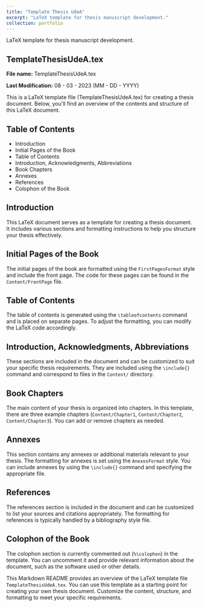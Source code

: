 ```yaml
---
title: "Template Thesis UdeA"
excerpt: "LaTeX template for thesis manuscript development."
collection: portfolio
---
```


 

LaTeX template for thesis manuscript development.

## TemplateThesisUdeA.tex

**File name:** TemplateThesisUdeA.tex

**Last Modification:** 08 - 03 - 2023 (MM - DD - YYYY)

This is a LaTeX template file (TemplateThesisUdeA.tex) for creating a thesis document. Below, you'll find an overview of the contents and structure of this LaTeX document.

## Table of Contents

- Introduction
- Initial Pages of the Book
- Table of Contents
- Introduction, Acknowledgments, Abbreviations
- Book Chapters
- Annexes
- References
- Colophon of the Book

## Introduction

This LaTeX document serves as a template for creating a thesis document. It includes various sections and formatting instructions to help you structure your thesis effectively.

## Initial Pages of the Book

The initial pages of the book are formatted using the `FirstPagesFormat` style and include the front page. The code for these pages can be found in the `Content/FrontPage` file.

## Table of Contents

The table of contents is generated using the `\tableofcontents` command and is placed on separate pages. To adjust the formatting, you can modify the LaTeX code accordingly.

## Introduction, Acknowledgments, Abbreviations

These sections are included in the document and can be customized to suit your specific thesis requirements. They are included using the `\include{}` command and correspond to files in the `Content/` directory.

## Book Chapters

The main content of your thesis is organized into chapters. In this template, there are three example chapters (`Content/Chapter1`, `Content/Chapter2`, `Content/Chapter3`). You can add or remove chapters as needed.

## Annexes

This section contains any annexes or additional materials relevant to your thesis. The formatting for annexes is set using the `AnexosFormat` style. You can include annexes by using the `\include{}` command and specifying the appropriate file.

## References

The references section is included in the document and can be customized to list your sources and citations appropriately. The formatting for references is typically handled by a bibliography style file.

## Colophon of the Book

The colophon section is currently commented out (`%\colophon`) in the template. You can uncomment it and provide relevant information about the document, such as the software used or other details.

This Markdown README provides an overview of the LaTeX template file `TemplateThesisUdeA.tex`. You can use this template as a starting point for creating your own thesis document. Customize the content, structure, and formatting to meet your specific requirements.